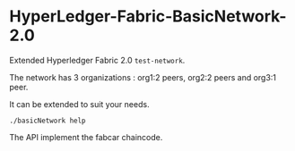 # HyperLedger-Fabric-BasicNetwork-2.0

Extended Hyperledger Fabric 2.0 `test-network`.

The network has 3 organizations : org1:2 peers, org2:2 peers and org3:1 peer.

It can be extended to suit your needs.

```./basicNetwork help```

The API implement the fabcar chaincode.
